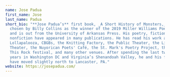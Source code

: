 ```yaml
---
name: Jose Padua
first_name: Jose
last_name: Padua
short_bio: "**Jose Padua’s** first book, _A Short History of Monsters,_ was
  chosen by Billy Collins as the winner of the 2019 Miller Williams Poetry Prize
  and is out from the University of Arkansas Press. His poetry, fiction, and
  nonfiction have appeared in many publications. He has read his work at
  Lollapalooza, CBGBs, the Knitting Factory, the Public Theater, the Living
  Theater, the Nuyorican Poets' Café, the St. Mark's Poetry Project, the Split
  This Rock festival, and many other venues. After spending the last twelve
  years in Washington DC and Virginia’s Shenandoah Valley, he and his family
  have moved slightly north to Lancaster, PA."
website: https://josepadua.com/
---
```

